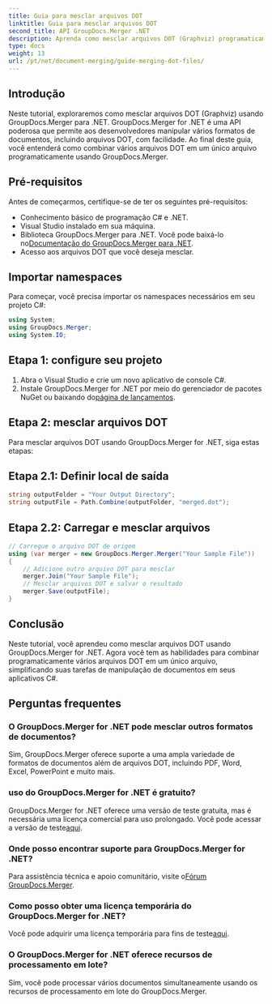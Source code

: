 ```yaml
---
title: Guia para mesclar arquivos DOT
linktitle: Guia para mesclar arquivos DOT
second_title: API GroupDocs.Merger .NET
description: Aprenda como mesclar arquivos DOT (Graphviz) programaticamente usando GroupDocs.Merger para .NET. Mesclar, combinar e manipular arquivos DOT com facilidade.
type: docs
weight: 13
url: /pt/net/document-merging/guide-merging-dot-files/
---
```

## Introdução
Neste tutorial, exploraremos como mesclar arquivos DOT (Graphviz) usando GroupDocs.Merger para .NET. GroupDocs.Merger for .NET é uma API poderosa que permite aos desenvolvedores manipular vários formatos de documentos, incluindo arquivos DOT, com facilidade. Ao final deste guia, você entenderá como combinar vários arquivos DOT em um único arquivo programaticamente usando GroupDocs.Merger.
## Pré-requisitos
Antes de começarmos, certifique-se de ter os seguintes pré-requisitos:
- Conhecimento básico de programação C# e .NET.
- Visual Studio instalado em sua máquina.
-  Biblioteca GroupDocs.Merger para .NET. Você pode baixá-lo no[Documentação do GroupDocs.Merger para .NET](https://reference.groupdocs.com/merger/net/).
- Acesso aos arquivos DOT que você deseja mesclar.

## Importar namespaces
Para começar, você precisa importar os namespaces necessários em seu projeto C#:
```csharp
using System; 
using GroupDocs.Merger;
using System.IO;
```
## Etapa 1: configure seu projeto
1. Abra o Visual Studio e crie um novo aplicativo de console C#.
2.  Instale GroupDocs.Merger for .NET por meio do gerenciador de pacotes NuGet ou baixando do[página de lançamentos](https://releases.groupdocs.com/merger/net/).
## Etapa 2: mesclar arquivos DOT
Para mesclar arquivos DOT usando GroupDocs.Merger for .NET, siga estas etapas:
## Etapa 2.1: Definir local de saída
```csharp
string outputFolder = "Your Output Directory";
string outputFile = Path.Combine(outputFolder, "merged.dot");
```
## Etapa 2.2: Carregar e mesclar arquivos
```csharp
// Carregue o arquivo DOT de origem
using (var merger = new GroupDocs.Merger.Merger("Your Sample File"))
{
    // Adicione outro arquivo DOT para mesclar
    merger.Join("Your Sample File");
    // Mesclar arquivos DOT e salvar o resultado
    merger.Save(outputFile);
}
```

## Conclusão
Neste tutorial, você aprendeu como mesclar arquivos DOT usando GroupDocs.Merger for .NET. Agora você tem as habilidades para combinar programaticamente vários arquivos DOT em um único arquivo, simplificando suas tarefas de manipulação de documentos em seus aplicativos C#.

## Perguntas frequentes
### O GroupDocs.Merger for .NET pode mesclar outros formatos de documentos?
Sim, GroupDocs.Merger oferece suporte a uma ampla variedade de formatos de documentos além de arquivos DOT, incluindo PDF, Word, Excel, PowerPoint e muito mais.
### uso do GroupDocs.Merger for .NET é gratuito?
 GroupDocs.Merger for .NET oferece uma versão de teste gratuita, mas é necessária uma licença comercial para uso prolongado. Você pode acessar a versão de teste[aqui](https://releases.groupdocs.com/).
### Onde posso encontrar suporte para GroupDocs.Merger for .NET?
 Para assistência técnica e apoio comunitário, visite o[Fórum GroupDocs.Merger](https://forum.groupdocs.com/c/merger/32).
### Como posso obter uma licença temporária do GroupDocs.Merger for .NET?
 Você pode adquirir uma licença temporária para fins de teste[aqui](https://purchase.groupdocs.com/temporary-license/).
### O GroupDocs.Merger for .NET oferece recursos de processamento em lote?
Sim, você pode processar vários documentos simultaneamente usando os recursos de processamento em lote do GroupDocs.Merger.